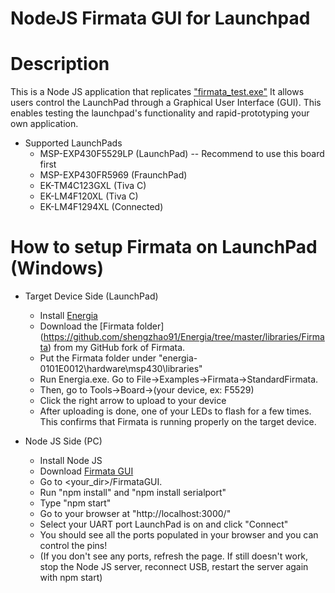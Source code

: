 NodeJS Firmata GUI for Launchpad
==========

# Description
This is a Node JS application that replicates ["firmata_test.exe"](http://firmata.org/) It allows users control the LaunchPad through a Graphical User Interface (GUI). This enables testing the launchpad's functionality and rapid-prototyping your own application.

* Supported LaunchPads
	* MSP-EXP430F5529LP (LaunchPad) -- Recommend to use this board first
	* MSP-EXP430FR5969 (FraunchPad)
	* EK-TM4C123GXL (Tiva C)
	* EK-LM4F120XL (Tiva C)
	* EK-LM4F1294XL (Connected)

# How to setup Firmata on LaunchPad (Windows)

* Target Device Side (LaunchPad)
	* Install [Energia](http://energia.nu/download/)
	* Download the [Firmata folder] (https://github.com/shengzhao91/Energia/tree/master/libraries/Firmata) from my GitHub fork of Firmata. 
	* Put the Firmata folder under "energia-0101E0012\hardware\msp430\libraries"
	* Run Energia.exe. Go to File->Examples->Firmata->StandardFirmata.
	* Then, go to Tools->Board->(your device, ex: F5529)
	* Click the right arrow to upload to your device
	* After uploading is done, one of your LEDs to flash for a few times. This confirms that Firmata is running properly on the target device.

* Node JS Side (PC)
	* Install Node JS
	* Download [Firmata GUI](https://github.com/shengzhao91/FirmataGUI)
	* Go to <your_dir>/FirmataGUI.
	* Run "npm install" and "npm install serialport"
	* Type "npm start"
	* Go to your browser at "http://localhost:3000/"
	* Select your UART port LaunchPad is on and click "Connect"
	* You should see all the ports populated in your browser and you can control the pins!
	* (If you don't see any ports, refresh the page. If still doesn't work, stop the Node JS server, reconnect USB, restart the server again with npm start)
